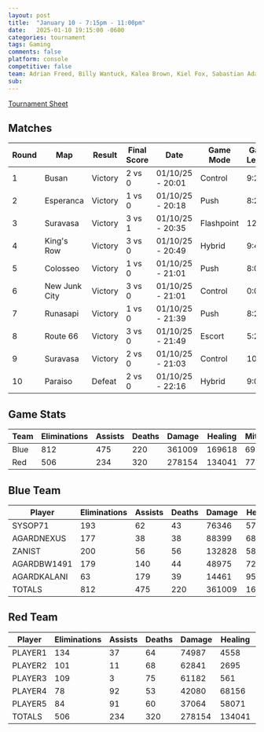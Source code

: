 ```yaml
---
layout: post
title:  "January 10 - 7:15pm - 11:00pm"
date:   2025-01-10 19:15:00 -0600
categories: tournament
tags: Gaming
comments: false
platform: console
competitive: false
team: Adrian Freed, Billy Wantuck, Kalea Brown, Kiel Fox, Sabastian Adams, Jeff Patton
sub:
---
```

[Tournament Sheet](sheets/20250110-overwatch2-casual.xlsx)

## Matches

| Round | Map         | Result  | Final Score | Date               | Game Mode    | Game Length | Scoreboard  |
|-------|-------------|---------|-------------|--------------------|--------------|-------------|-------------|
| 1     | Busan       | Victory | 2 vs 0      | 01/10/25 - 20:01   | Control      | 9:20        | [Match 1](https://prdwebappstorage.blob.core.windows.net/sysop71/20250110/Overwatch%202-2025_01_11-02-02-07.png) |
| 2     | Esperanca   | Victory | 1 vs 0      | 01/10/25 - 20:18   | Push         | 8:28        | [Match 2](https://prdwebappstorage.blob.core.windows.net/sysop71/20250110/Overwatch%202-2025_01_11-02-19-32.png) |
| 3     | Suravasa    | Victory | 3 vs 1      | 01/10/25 - 20:35   | Flashpoint   | 12:00       | [Match 3](https://prdwebappstorage.blob.core.windows.net/sysop71/20250110/Overwatch%202-2025_01_11-02-35-45.png) |
| 4     | King's Row  | Victory | 3 vs 0      | 01/10/25 - 20:49   | Hybrid       | 9:40        | [Match 4](https://prdwebappstorage.blob.core.windows.net/sysop71/20250110/Overwatch%202-2025_01_11-02-50-00.png) |
| 5     | Colosseo    | Victory | 1 vs 0      | 01/10/25 - 21:01   | Push         | 8:06        | [Match 5](https://prdwebappstorage.blob.core.windows.net/sysop71/20250110/Overwatch%202-2025_01_11-03-02-19.png) |
| 6     | New Junk City | Victory | 3 vs 0    | 01/10/25 - 21:01   | Control      | 0:00        | [Match 6](https://prdwebappstorage.blob.core.windows.net/sysop71/20250110/Overwatch%202-2025_01_11-03-14-39.png) |
| 7     | Runasapi    | Victory | 1 vs 0      | 01/10/25 - 21:39   | Push         | 8:26        | [Match 7](https://prdwebappstorage.blob.core.windows.net/sysop71/20250110/Overwatch%202-2025_01_11-03-40-29.png) |
| 8     | Route 66    | Victory | 3 vs 0      | 01/10/25 - 21:49   | Escort       | 5:29        | [Match 8](https://prdwebappstorage.blob.core.windows.net/sysop71/20250110/Overwatch%202-2025_01_11-03-50-23.png) |
| 9     | Suravasa    | Victory | 2 vs 0      | 01/10/25 - 21:03   | Control      | 10:04       | [Match 9](https://prdwebappstorage.blob.core.windows.net/sysop71/20250110/Overwatch%202-2025_01_11-04-04-34.png) |
| 10    | Paraiso     | Defeat  | 2 vs 0      | 01/10/25 - 22:16   | Hybrid       | 9:00        | [Match 10](https://prdwebappstorage.blob.core.windows.net/sysop71/20250110/Overwatch%202-2025_01_11-04-17-03.png) |

## Game Stats

| Team | Eliminations | Assists | Deaths | Damage | Healing | Mitigation |
|------|--------------|---------|--------|--------|---------|------------|
| Blue | 812          | 475     | 220    | 361009 | 169618  | 69131      |
| Red  | 506          | 234     | 320    | 278154 | 134041  | 77900      |

## Blue Team

| Player       | Eliminations | Assists | Deaths | Damage  | Healing | Mitigation |
|--------------|--------------|---------|--------|---------|---------|------------|
| SYSOP71      | 193          | 62      | 43     | 76346   | 57      | 63200      |
| AGARDNEXUS   | 177          | 38      | 38     | 88399   | 684     | 5817       |
| ZANIST       | 200          | 56      | 56     | 132828  | 588     | 114        |
| AGARDBW1491  | 179          | 140     | 44     | 48975   | 72784   | 0          |
| AGARDKALANI  | 63           | 179     | 39     | 14461   | 95505   | 0          |
| TOTALS       | 812          | 475     | 220    | 361009  | 169618  | 69131      |

## Red Team

| Player  | Eliminations | Assists | Deaths | Damage  | Healing | Mitigation |
|---------|--------------|---------|--------|---------|---------|------------|
| PLAYER1 | 134          | 37      | 64     | 74987   | 4558    | 66508      |
| PLAYER2 | 101          | 11      | 68     | 62841   | 2695    | 3467       |
| PLAYER3 | 109          | 3       | 75     | 61182   | 561     | 4118       |
| PLAYER4 | 78           | 92      | 53     | 42080   | 68156   | 1877       |
| PLAYER5 | 84           | 91      | 60     | 37064   | 58071   | 1930       |
| TOTALS  | 506          | 234     | 320    | 278154  | 134041  | 77900      |
